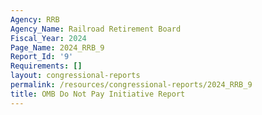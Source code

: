```yaml
---
Agency: RRB
Agency_Name: Railroad Retirement Board
Fiscal_Year: 2024
Page_Name: 2024_RRB_9
Report_Id: '9'
Requirements: []
layout: congressional-reports
permalink: /resources/congressional-reports/2024_RRB_9
title: OMB Do Not Pay Initiative Report
---
```

